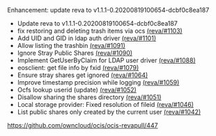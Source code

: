 Enhancement: update reva to v1.1.1-0.20200819100654-dcbf0c8ea187

- Update reva to v1.1.1-0.20200819100654-dcbf0c8ea187
- fix restoring and deleting trash items via ocs [(reva/#1103)](https://github.com/cs3org/reva/pull/1103)
- Add UID and GID in ldap auth driver [(reva/#1101)](https://github.com/cs3org/reva/pull/1101)
- Allow listing the trashbin [(reva/#1091)](https://github.com/cs3org/reva/pull/1091)
- Ignore Stray Public Shares [(reva/#1090)](https://github.com/cs3org/reva/pull/1090)
- Implement GetUserByClaim for LDAP user driver [(reva/#1088)](https://github.com/cs3org/reva/pull/1088)
- eosclient: get file info by fxid [(reva/#1079)](https://github.com/cs3org/reva/pull/1079)
- Ensure stray shares get ignored [(reva/#1064)](https://github.com/cs3org/reva/pull/1064)
- Improve timestamp precision while logging [(reva/#1059)](https://github.com/cs3org/reva/pull/1059)
- Ocfs lookup userid (update) [(reva/#1052)](https://github.com/cs3org/reva/pull/1052)
- Disallow sharing the shares directory [(reva/#1051)](https://github.com/cs3org/reva/pull/1051)
- Local storage provider: Fixed resolution of fileid [(reva/#1046)](https://github.com/cs3org/reva/pull/1046)
- List public shares only created by the current user [(reva/#1042)](https://github.com/cs3org/reva/pull/1042)

https://github.com/owncloud/ocis/ocis-revapull/447

